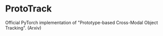 # ProtoTrack
Official PyTorch implementation of "Prototype-based Cross-Modal Object Tracking". (Arxiv)
